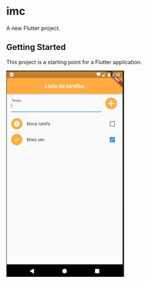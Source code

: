 # imc

A new Flutter project.

## Getting Started

This project is a starting point for a Flutter application.

![Print](/images/1.png)
